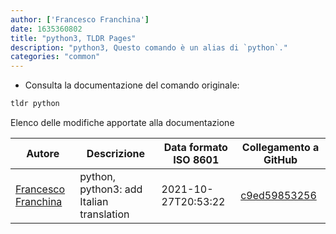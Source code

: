 ```yaml
---
author: ['Francesco Franchina']
date: 1635360802
title: "python3, TLDR Pages"
description: "python3, Questo comando è un alias di `python`."
categories: "common"
---
```

- Consulta la documentazione del comando originale:

```bash
tldr python
```
Elenco delle modifiche apportate alla documentazione


Autore | Descrizione | Data formato ISO 8601 | Collegamento a GitHub
------|-----|-----|-----
[Francesco Franchina](mailto:cescus92@gmail.com) | python, python3: add Italian translation | 2021-10-27T20:53:22 | [c9ed59853256](https://github.com/tldr-pages/tldr/commit/c9ed598532560cf66325d14667317a85d592da2a)

